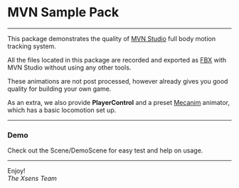 MVN Sample Pack
==
---

This package demonstrates the quality of [MVN Studio] full body motion tracking system.<br>

All the files located in this package are recorded and exported as [FBX] with MVN Studio without using any other tools.

These animations are not post processed, however already gives you good quality for building your own game.

As an extra, we also provide **PlayerControl** and a preset [Mecanim] animator, which has a basic locomotion set up.

---
<h3>Demo</h3>
Check out the Scene/DemoScene for easy test and help on usage.

---
Enjoy!
<br>_The Xsens Team_

[MVN Studio]: http://www.xsens.com/products/xsens-mvn/
[Mecanim]: https://unity3d.com/unity/animation/
[FBX]:http://en.wikipedia.org/wiki/FBX/
